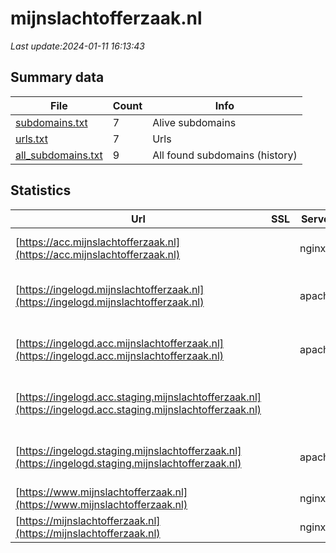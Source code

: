 # mijnslachtofferzaak.nl
*Last update:2024-01-11 16:13:43*
## Summary data
| File       | Count | Info |
|------------|-------|------|
|[subdomains.txt](/data/mijnslachtofferzaak/subdomains.txt)|7|Alive subdomains|
|[urls.txt](/data/mijnslachtofferzaak/urls.txt)|7|Urls|
|[all_subdomains.txt](/data/mijnslachtofferzaak/all_subdomains.txt)|9|All found subdomains (history)|
## Statistics
| Url | SSL | Server | Cookie | HSTS | CSP | XFO | XXP | RP | Tech |
|------------|-------|------|------|------|------|------|------|------|------|
|[https://acc.mijnslachtofferzaak.nl](https://acc.mijnslachtofferzaak.nl)| |nginx|:warning: |:white_check_mark: | |:white_check_mark: | |:white_check_mark: |Bootstrap HSTS Nginx|
|[https://ingelogd.mijnslachtofferzaak.nl](https://ingelogd.mijnslachtofferzaak.nl)| |apache|:warning: |:white_check_mark: | |:white_check_mark: | |:white_check_mark: |Apache HTTP Server H...|
|[https://ingelogd.acc.mijnslachtofferzaak.nl](https://ingelogd.acc.mijnslachtofferzaak.nl)| |apache|:warning: |:white_check_mark: | |:white_check_mark: | |:white_check_mark: |Apache HTTP Server H...|
|[https://ingelogd.acc.staging.mijnslachtofferzaak.nl](https://ingelogd.acc.staging.mijnslachtofferzaak.nl)| | | | | | | |:white_check_mark: |Apache HTTP Server H...|
|[https://ingelogd.staging.mijnslachtofferzaak.nl](https://ingelogd.staging.mijnslachtofferzaak.nl)| |apache|:warning: |:white_check_mark: | |:white_check_mark: | |:white_check_mark: |Apache HTTP Server H...|
|[https://www.mijnslachtofferzaak.nl](https://www.mijnslachtofferzaak.nl)| |nginx|:warning: |:white_check_mark: | |:white_check_mark: | |:white_check_mark: |HSTS Nginx|
|[https://mijnslachtofferzaak.nl](https://mijnslachtofferzaak.nl)| |nginx|:warning: |:white_check_mark: | |:white_check_mark: | |:white_check_mark: |HSTS Nginx|